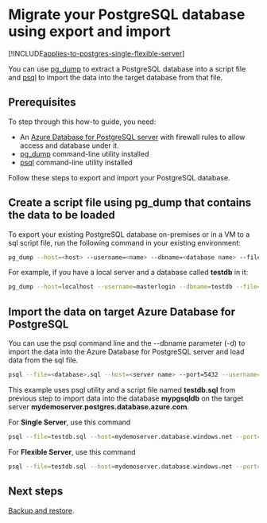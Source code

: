 
# Migrate your PostgreSQL database using export and import

[!INCLUDE[applies-to-postgres-single-flexible-server](../includes/applies-to-postgresql-single-flexible-server.md)]

You can use [pg_dump](https://www.postgresql.org/docs/current/static/app-pgdump.html) to extract a PostgreSQL database into a script file and [psql](https://www.postgresql.org/docs/current/static/app-psql.html) to import the data into the target database from that file.

## Prerequisites
To step through this how-to guide, you need:
- An [Azure Database for PostgreSQL server](../single-server/quickstart-create-server-database-portal.md) with firewall rules to allow access and database under it.
- [pg_dump](https://www.postgresql.org/docs/current/static/app-pgdump.html) command-line utility installed
- [psql](https://www.postgresql.org/docs/current/static/app-psql.html) command-line utility installed

Follow these steps to export and import your PostgreSQL database.

## Create a script file using pg_dump that contains the data to be loaded
To export your existing PostgreSQL database on-premises or in a VM to a sql script file, run the following command in your existing environment:

```bash
pg_dump --host=<host> --username=<name> --dbname=<database name> --file=<database>.sql
```
For example, if you have a local server and a database called **testdb** in it:
```bash
pg_dump --host=localhost --username=masterlogin --dbname=testdb --file=testdb.sql
```

## Import the data on target Azure Database for PostgreSQL
You can use the psql command line and the --dbname parameter (-d) to import the data into the Azure Database for PostgreSQL server and load data from the sql file.

```bash
psql --file=<database>.sql --host=<server name> --port=5432 --username=<user> --dbname=<target database name>
```
This example uses psql utility and a script file named **testdb.sql** from previous step to import data into the database **mypgsqldb** on the target server **mydemoserver.postgres.database.azure.com**.

For **Single Server**, use this command 
```bash
psql --file=testdb.sql --host=mydemoserver.database.windows.net --port=5432 --username=mylogin@mydemoserver --dbname=mypgsqldb
```

For **Flexible Server**, use this command  
```bash
psql --file=testdb.sql --host=mydemoserver.database.windows.net --port=5432 --username=mylogin --dbname=mypgsqldb
```



## Next steps
[Backup and restore](modules/module03/concepts-backup-restore.md).


